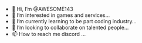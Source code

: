 - 👋 Hi, I’m @AWESOME143
- 👀 I’m interested in games and services...
- 🌱 I’m currently learning to be part coding industry...
- 💞️ I’m looking to collaborate on talented people...
- 📫 How to reach me discord ...

<!---
AWESOME143/AWESOME143 is a ✨ special ✨ repository because its `README.md` (this file) appears on your GitHub profile.
You can click the Preview link to take a look at your changes.
--->
